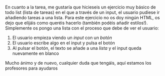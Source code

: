 En cuanto a la tarea, me gustaría que hicieseis un ejercicio muy básico de todo list (lista de tareas) en el que a través de un input, el usuario pudiese ir añadiendo tareas a una lista. Para este ejercicio no os doy ningún HTML, os dejo que elijáis como queréis hacerlo (también podéis añadir estilos!). Simplemente os pongo una lista con el proceso que debe de ver el usuario:
1. El usuario empieza viendo un *input* con un *botón*
2. El usuario escribe algo en el input y pulsa el botón
3. Al pulsar el botón, el texto se añade a una *lista* y el input queda nuevamente en blanco

Mucho ánimo y de nuevo, cualquier duda que tengáis, aquí estamos los profesores para ayudaros 
